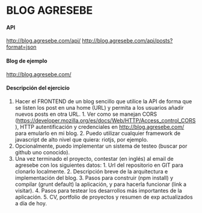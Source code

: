 # BLOG AGRESEBE

#### API
  http://blog.agresebe.com/api/
  http://blog.agresebe.com/api/posts?format=json

#### Blog de ejemplo
  http://blog.agresebe.com/

#### Descripción del ejercicio

  1. Hacer el FRONTEND de un blog sencillo que utilice la API de forma que se listen los post en una home (URL) y permita a los usuarios añadir nuevos posts en otra URL.
    1. Ver como se manejan CORS (https://developer.mozilla.org/es/docs/Web/HTTP/Access_control_CORS), HTTP autentificación y credenciales en http://blog.agresebe.com/ para emularlo en mi blog.
    2. Puedo utilizar cualquier framework de javascript de alto nivel que quiera: riotjs, por ejemplo.
  3. Opcionalmente, puedo implementar un sistema de testeo (buscar por github uno conocido).
  4. Una vez terminado el proyecto, contestar (en inglés) al email de agresebe con los siguientes datos:
    1. Url del repositorio en GIT para clonarlo localmente.
    2. Descripción breve de la arquitectura e implementación del blog.
    3. Pasos para construir (npm install) y compilar (grunt default) la aplicación, y para hacerla funcionar (link a visitar).
    4. Pasos para testear los desarrollos más importantes de la aplicación.
    5. CV, portfolio de proyectos y resumen de exp actualizados a día de hoy.

